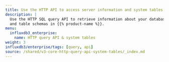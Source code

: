 ```yaml
---
title: Use the HTTP API to access server information and system tables
description: |
  Use the HTTP SQL query API to retrieve information about your database server
  and table schemas in {{% product-name %}}.
menu:
  influxdb3_enterprise:
    name: HTTP query API & system tables
weight: 3
influxdb3/enterprise/tags: [query, api]
source: /shared/v3-core-http-query-api-system-tables/_index.md
---
```


<!-- 
The content of this page is at /shared/v3-core-http-query-api-system-tables/_index.md
-->